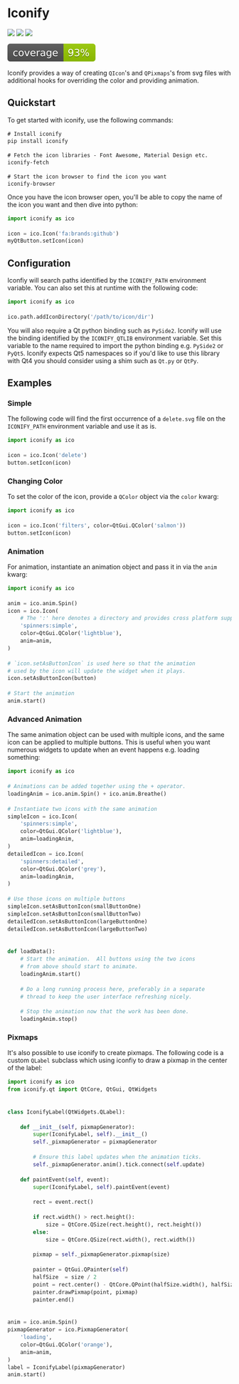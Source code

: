 # Iconify

![](https://github.com/jasongilholme/iconify/workflows/linux/badge.svg) ![](https://github.com/jasongilholme/iconify/workflows/macos/badge.svg)
 ![](https://github.com/jasongilholme/iconify/workflows/windows/badge.svg)
 
![](coverage.svg)

Iconify provides a way of creating `QIcon`'s and `QPixmaps`'s from svg files with
additional hooks for overriding the color and providing animation.

## Quickstart

To get started with iconify, use the following commands:

```shell script
# Install iconify
pip install iconify

# Fetch the icon libraries - Font Awesome, Material Design etc.
iconify-fetch

# Start the icon browser to find the icon you want
iconify-browser
```

Once you have the icon browser open, you'll be able to copy the name of the icon
you want and then dive into python:

```python
import iconify as ico

icon = ico.Icon('fa:brands:github')
myQtButton.setIcon(icon)
```

## Configuration

Iconfiy will search paths identified by the `ICONIFY_PATH` environment variable.
You can also set this at runtime with the following code:

```python
import iconify as ico

ico.path.addIconDirectory('/path/to/icon/dir')
```

You will also require a Qt python binding such as `PySide2`. Iconify will use the 
binding identified by the `ICONIFY_QTLIB` environment variable.  Set this variable
to the name required to import the python binding e.g. `PySide2` or `PyQt5`. 
Iconify expects Qt5 namespaces so if you'd like to use this library with Qt4
you should consider using a shim such as `Qt.py` or `QtPy`.


## Examples

### Simple

The following code will find the first occurrence of a `delete.svg` file on the
`ICONIFY_PATH` environment variable and use it as is.
 
```python
import iconify as ico

icon = ico.Icon('delete')
button.setIcon(icon)
```

### Changing Color

To set the color of the icon, provide a `QColor` object via the `color` kwarg:

```python
import iconify as ico

icon = ico.Icon('filters', color=QtGui.QColor('salmon'))
button.setIcon(icon)
```

### Animation

For animation, instantiate an animation object and pass it in via the `anim` kwarg:

```python
import iconify as ico

anim = ico.anim.Spin()
icon = ico.Icon(
    # The ':' here denotes a directory and provides cross platform support.
    'spinners:simple',  
    color=QtGui.QColor('lightblue'),
    anim=anim,
)

# `icon.setAsButtonIcon` is used here so that the animation
# used by the icon will update the widget when it plays.
icon.setAsButtonIcon(button)

# Start the animation
anim.start()
```

### Advanced Animation

The same animation object can be used with multiple icons, and the same icon can be applied
to multiple buttons.  This is useful when you want numerous widgets to update when 
an event happens e.g. loading something:

```python
import iconify as ico

# Animations can be added together using the + operator.
loadingAnim = ico.anim.Spin() + ico.anim.Breathe()

# Instantiate two icons with the same animation
simpleIcon = ico.Icon(
    'spinners:simple',
    color=QtGui.QColor('lightblue'),
    anim=loadingAnim,
)
detailedIcon = ico.Icon(
    'spinners:detailed',
    color=QtGui.QColor('grey'),
    anim=loadingAnim,
)

# Use those icons on multiple buttons
simpleIcon.setAsButtonIcon(smallButtonOne)
simpleIcon.setAsButtonIcon(smallButtonTwo)
detailedIcon.setAsButtonIcon(largeButtonOne)
detailedIcon.setAsButtonIcon(largeButtonTwo)


def loadData():
    # Start the animation.  All buttons using the two icons
    # from above should start to animate.
    loadingAnim.start()
    
    # Do a long running process here, preferably in a separate
    # thread to keep the user interface refreshing nicely.
    
    # Stop the animation now that the work has been done.
    loadingAnim.stop()
```

### Pixmaps

It's also possible to use iconify to create pixmaps.  The following code is a 
custom `QLabel` subclass which using iconfiy to draw a pixmap in the center of
the label:

```python
import iconify as ico
from iconify.qt import QtCore, QtGui, QtWidgets


class IconifyLabel(QtWidgets.QLabel):

    def __init__(self, pixmapGenerator):
        super(IconifyLabel, self).__init__()
        self._pixmapGenerator = pixmapGenerator
        
        # Ensure this label updates when the animation ticks.
        self._pixmapGenerator.anim().tick.connect(self.update)

    def paintEvent(self, event):
        super(IconifyLabel, self).paintEvent(event)

        rect = event.rect()

        if rect.width() > rect.height():
            size = QtCore.QSize(rect.height(), rect.height())
        else:
            size = QtCore.QSize(rect.width(), rect.width())

        pixmap = self._pixmapGenerator.pixmap(size)

        painter = QtGui.QPainter(self)
        halfSize  = size / 2
        point = rect.center() - QtCore.QPoint(halfSize.width(), halfSize.height())
        painter.drawPixmap(point, pixmap)
        painter.end()


anim = ico.anim.Spin()
pixmapGenerator = ico.PixmapGenerator(
    'loading',
    color=QtGui.QColor('orange'),
    anim=anim,
)
label = IconifyLabel(pixmapGenerator)
anim.start()
```
